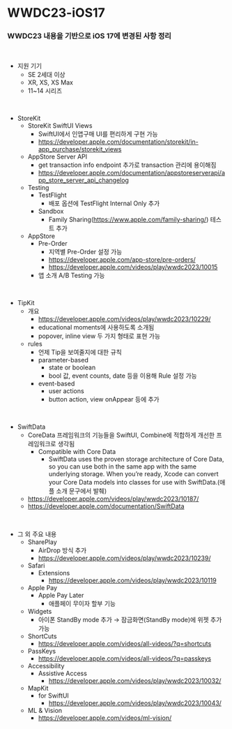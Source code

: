 # WWDC23-iOS17

### WWDC23 내용을 기반으로 iOS 17에 변경된 사항 정리

<br>

- 지원 기기
  - SE 2세대 이상
  - XR, XS, XS Max
  - 11~14 시리즈
 
<br>

- StoreKit
  - StoreKit SwiftUI Views
    - SwiftUI에서 인앱구매 UI를 편리하게 구현 가능
    - https://developer.apple.com/documentation/storekit/in-app_purchase/storekit_views
  - AppStore Server API
    - get transaction info endpoint 추가로 transaction 관리에 용이해짐
    - https://developer.apple.com/documentation/appstoreserverapi/app_store_server_api_changelog
  - Testing
    - TestFlight
      - 배포 옵션에 TestFlight Internal Only 추가
    - Sandbox
      - Family Sharing(https://www.apple.com/family-sharing/) 테스트 추가
  - AppStore
    - Pre-Order
      - 지역별 Pre-Order 설정 가능
      - https://developer.apple.com/app-store/pre-orders/
      - https://developer.apple.com/videos/play/wwdc2023/10015
    - 앱 소개 A/B Testing 가능
 
<br>

- TipKit
  - 개요
    - https://developer.apple.com/videos/play/wwdc2023/10229/
    - educational moments에 사용하도록 소개됨
    - popover, inline view 두 가지 형태로 표현 가능
  - rules
    - 언제 Tip을 보여줄지에 대한 규칙
    - parameter-based
      - state or boolean
      - bool 값, event counts, date 등을 이용해 Rule 설정 가능
    - event-based
      - user actions
      - button action, view onAppear 등에 추가

<br>

- SwiftData
  - CoreData 프레임워크의 기능들을 SwiftUI, Combine에 적합하게 개선한 프레임워크로 생각됨
    - Compatible with Core Data
      - SwiftData uses the proven storage architecture of Core Data, so you can use both in the same app with the same underlying storage. When you’re ready, Xcode can convert your Core Data models into classes for use with SwiftData.(애플 소개 문구에서 발췌)
  - https://developer.apple.com/videos/play/wwdc2023/10187/
  - https://developer.apple.com/documentation/SwiftData
 
<br>

- 그 외 주요 내용
  - SharePlay
    - AirDrop 방식 추가
    - https://developer.apple.com/videos/play/wwdc2023/10239/
  - Safari
    - Extensions
      - https://developer.apple.com/videos/play/wwdc2023/10119
  - Apple Pay
    - Apple Pay Later
      - 애플페이 무이자 할부 기능
  - Widgets
    - 아이폰 StandBy mode 추가 → 잠금화면(StandBy mode)에 위젯 추가 가능
  - ShortCuts
    - https://developer.apple.com/videos/all-videos/?q=shortcuts
  - PassKeys
    - https://developer.apple.com/videos/all-videos/?q=passkeys
  - Accessibility
    - Assistive Access
      - https://developer.apple.com/videos/play/wwdc2023/10032/
  - MapKit
    - for SwiftUI
      - https://developer.apple.com/videos/play/wwdc2023/10043/
  - ML & Vision
    - https://developer.apple.com/videos/ml-vision/
   
<br>
<br>
    
